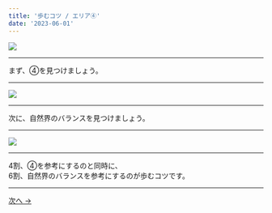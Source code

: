 ```yaml
---
title: '歩むコツ / エリア④'
date: '2023-06-01'
---
```

![](/images/00.jpg)
***
まず、④を見つけましょう。
***
![](/images/00_n.jpg)
***
次に、自然界のバランスを見つけましょう。
***
![](/images/00__n.jpg)
***
4割、④を参考にするのと同時に、    
6割、自然界のバランスを参考にするのが歩むコツです。
***
[ 次へ → ](https://thebase.in/inquiry/01234567890)
